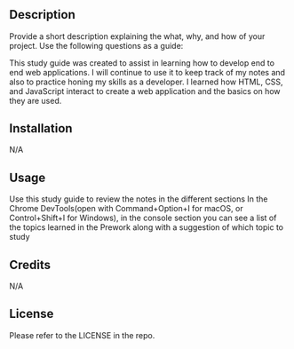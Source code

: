 # <Prework Study Guide Webpage>

## Description

Provide a short description explaining the what, why, and how of your project. Use the following questions as a guide:

This study guide was created to assist in learning how to develop end to end web applications.
I will continue to use it to keep track of my notes and also to practice honing my skills as a developer.
I learned how HTML, CSS, and JavaScript interact to create a web application and the basics on how they are used.

## Installation

N/A

## Usage

Use this study guide to review the notes in the different sections
In the Chrome DevTools(open with Command+Option+I for macOS, or Control+Shift+I for Windows), in the console section you can see a list of the topics learned in the Prework along with a suggestion of which topic to study

## Credits

N/A

## License
Please refer to the LICENSE in the repo.
